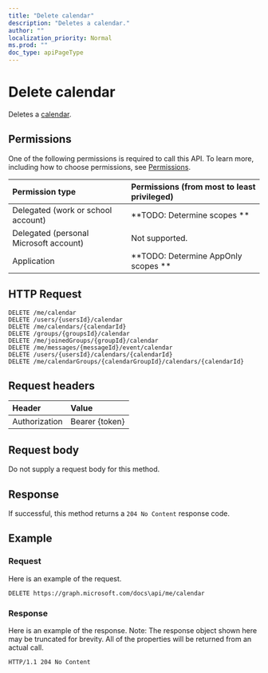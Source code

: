 ```yaml
---
title: "Delete calendar"
description: "Deletes a calendar."
author: ""
localization_priority: Normal
ms.prod: ""
doc_type: apiPageType
---
```


# Delete calendar

Deletes a [calendar](../resources/calendar.md).

## Permissions
One of the following permissions is required to call this API. To learn more, including how to choose permissions, see [Permissions](/concepts/permissions-reference.md).

|Permission type|Permissions (from most to least privileged)|
|:---|:---|
|Delegated (work or school account)|**TODO: Determine scopes **|
|Delegated (personal Microsoft account)|Not supported.|
|Application|**TODO: Determine AppOnly scopes **|

## HTTP Request
<!-- {
  "blockType": "ignored"
}
-->
``` http
DELETE /me/calendar
DELETE /users/{usersId}/calendar
DELETE /me/calendars/{calendarId}
DELETE /groups/{groupsId}/calendar
DELETE /me/joinedGroups/{groupId}/calendar
DELETE /me/messages/{messageId}/event/calendar
DELETE /users/{usersId}/calendars/{calendarId}
DELETE /me/calendarGroups/{calendarGroupId}/calendars/{calendarId}
```

## Request headers
|Header|Value|
|:---|:---|
|Authorization|Bearer {token}|

## Request body
Do not supply a request body for this method.

## Response
If successful, this method returns a `204 No Content` response code.

## Example

### Request
Here is an example of the request.
<!-- {
  "blockType": "request",
  "name": "delete_calendar"
}
-->
``` http
DELETE https://graph.microsoft.com/docs\api/me/calendar
```

### Response
Here is an example of the response. Note: The response object shown here may be truncated for brevity. All of the properties will be returned from an actual call.
<!-- {
  "blockType": "response",
  "truncated": true
}
-->
``` http
HTTP/1.1 204 No Content
```


